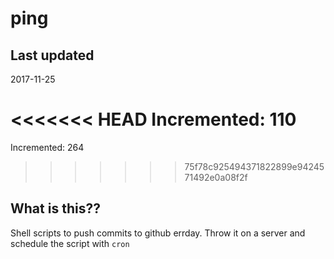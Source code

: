 # ping

## Last updated
2017-11-25

<<<<<<< HEAD
Incremented: 110
=======
Incremented: 264
>>>>>>> 75f78c925494371822899e9424571492e0a08f2f

## What is this?? 
Shell scripts to push commits to github errday. Throw it on a server and schedule the script with `cron`
